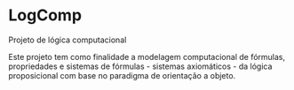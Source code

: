 # LogComp
Projeto de lógica computacional

Este projeto tem como finalidade a modelagem computacional de fórmulas, propriedades e sistemas de fórmulas - sistemas axiomáticos - da lógica proposicional com base no paradigma de orientação a objeto.
